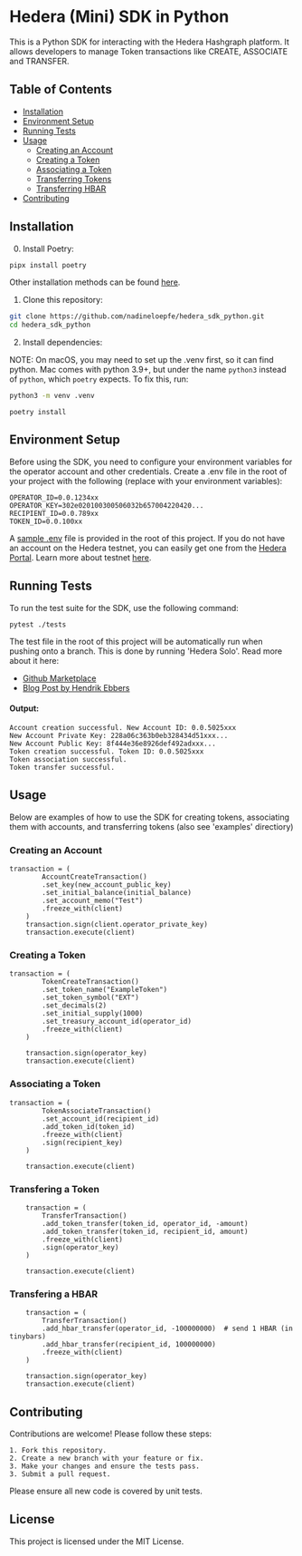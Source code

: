 # Hedera (Mini) SDK in Python

This is a Python SDK for interacting with the Hedera Hashgraph platform. It allows developers to manage Token transactions like CREATE, ASSOCIATE and TRANSFER.


## Table of Contents

- [Installation](#installation)
- [Environment Setup](#environment-setup)
- [Running Tests](#running-tests)
- [Usage](#usage)
  - [Creating an Account](#creating-an-account)
  - [Creating a Token](#creating-a-token)
  - [Associating a Token](#associating-a-token)
  - [Transferring Tokens](#transferring-tokens)
  - [Transferring HBAR](#transferring-hbar)
- [Contributing](#contributing)

## Installation

0. Install Poetry:

```bash
pipx install poetry
```

Other installation methods can be found [here](https://python-poetry.org/docs/#installation).

1. Clone this repository:

```bash
git clone https://github.com/nadineloepfe/hedera_sdk_python.git
cd hedera_sdk_python
```

2. Install dependencies:

NOTE: On macOS, you may need to set up the .venv first, so it can find python. Mac comes with python 3.9+,
but under the name `python3` instead of `python`, which `poetry` expects. To fix this, run:

```bash
python3 -m venv .venv
```

```
poetry install
```

## Environment Setup

Before using the SDK, you need to configure your environment variables for the operator account and other credentials.
Create a .env file in the root of your project with the following (replace with your environment variables):

```
OPERATOR_ID=0.0.1234xx
OPERATOR_KEY=302e020100300506032b657004220420...
RECIPIENT_ID=0.0.789xx
TOKEN_ID=0.0.100xx
```

A [sample .env](.env.example) file is provided in the root of this project. If you do not have an account on
the Hedera testnet, you can easily get one from the [Hedera Portal](https://portal.hedera.com/). Learn more about
testnet [here](https://docs.hedera.com/guides/testnet).

## Running Tests

To run the test suite for the SDK, use the following command:
```
pytest ./tests 
```

The test file in the root of this project will be automatically run when pushing onto a branch.
This is done by running 'Hedera Solo'. Read more about it here:

- [Github Marketplace](https://github.com/marketplace/actions/hedera-solo)
- [Blog Post by Hendrik Ebbers](https://dev.to/hendrikebbers/ci-for-hedera-based-projects-2nja)



#### Output:
```
Account creation successful. New Account ID: 0.0.5025xxx
New Account Private Key: 228a06c363b0eb328434d51xxx...
New Account Public Key: 8f444e36e8926def492adxxx...
Token creation successful. Token ID: 0.0.5025xxx
Token association successful.
Token transfer successful.
```


## Usage

Below are examples of how to use the SDK for creating tokens, associating them with accounts, and transferring tokens (also see 'examples' directiory)

### Creating an Account

```
transaction = (
        AccountCreateTransaction()
        .set_key(new_account_public_key)
        .set_initial_balance(initial_balance)
        .set_account_memo("Test")
        .freeze_with(client)
    )
    transaction.sign(client.operator_private_key)
    transaction.execute(client)
```


### Creating a Token

```
transaction = (
        TokenCreateTransaction()
        .set_token_name("ExampleToken")
        .set_token_symbol("EXT")
        .set_decimals(2)
        .set_initial_supply(1000)
        .set_treasury_account_id(operator_id)
        .freeze_with(client)
    )

    transaction.sign(operator_key)
    transaction.execute(client)
```

### Associating a Token

```
transaction = (
        TokenAssociateTransaction()
        .set_account_id(recipient_id)
        .add_token_id(token_id)
        .freeze_with(client)
        .sign(recipient_key)
    )

    transaction.execute(client)
```

### Transfering a Token

```
    transaction = (
        TransferTransaction()
        .add_token_transfer(token_id, operator_id, -amount)
        .add_token_transfer(token_id, recipient_id, amount)
        .freeze_with(client)
        .sign(operator_key)
    )

    transaction.execute(client)
```

### Transfering a HBAR

```
    transaction = (
        TransferTransaction()
        .add_hbar_transfer(operator_id, -100000000)  # send 1 HBAR (in tinybars)
        .add_hbar_transfer(recipient_id, 100000000)  
        .freeze_with(client)
    )

    transaction.sign(operator_key)
    transaction.execute(client)
```

## Contributing

Contributions are welcome! Please follow these steps:

    1. Fork this repository.
    2. Create a new branch with your feature or fix.
    3. Make your changes and ensure the tests pass.
    3. Submit a pull request.

Please ensure all new code is covered by unit tests.

## License

This project is licensed under the MIT License.
